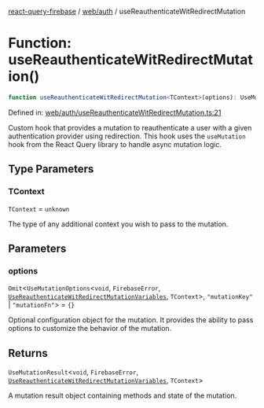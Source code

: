 [react-query-firebase](../../../modules.md) / [web/auth](../index.md) / useReauthenticateWitRedirectMutation

# Function: useReauthenticateWitRedirectMutation()

```ts
function useReauthenticateWitRedirectMutation<TContext>(options): UseMutationResult<void, FirebaseError, UseReauthenticateWitRedirectMutationVariables, TContext>
```

Defined in: [web/auth/useReauthenticateWitRedirectMutation.ts:21](https://github.com/vpishuk/react-query-firebase/blob/09a15a5d938c4bdaa4fd86491bcf8ea41c16371f/web/auth/useReauthenticateWitRedirectMutation.ts#L21)

Custom hook that provides a mutation to reauthenticate a user with a given authentication provider using redirection.
This hook uses the `useMutation` hook from the React Query library to handle async mutation logic.

## Type Parameters

### TContext

`TContext` = `unknown`

The type of any additional context you wish to pass to the mutation.

## Parameters

### options

`Omit`\<`UseMutationOptions`\<`void`, `FirebaseError`, [`UseReauthenticateWitRedirectMutationVariables`](../type-aliases/UseReauthenticateWitRedirectMutationVariables.md), `TContext`\>, `"mutationKey"` \| `"mutationFn"`\> = `{}`

Optional configuration object for the mutation. It provides the ability to pass options to customize the behavior of the mutation.

## Returns

`UseMutationResult`\<`void`, `FirebaseError`, [`UseReauthenticateWitRedirectMutationVariables`](../type-aliases/UseReauthenticateWitRedirectMutationVariables.md), `TContext`\>

A mutation result object containing methods and state of the mutation.
